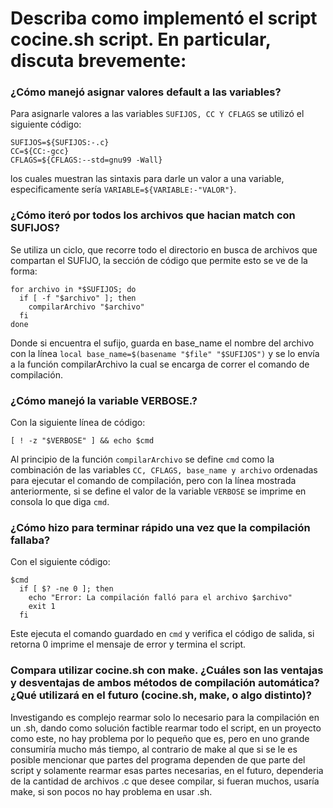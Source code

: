 #  Describa como implementó el script cocine.sh script. En particular, discuta brevemente:

### ¿Cómo manejó asignar valores default a las variables?

Para asignarle valores a las variables `SUFIJOS, CC Y CFLAGS` se utilizó el siguiente código:

```
SUFIJOS=${SUFIJOS:-.c}
CC=${CC:-gcc}
CFLAGS=${CFLAGS:--std=gnu99 -Wall}
```

los cuales muestran las sintaxis para darle un valor a una variable, especificamente sería `VARIABLE=${VARIABLE:-"VALOR"}`.

###  ¿Cómo iteró por todos los archivos que hacian match con SUFIJOS?

Se utiliza un ciclo, que recorre todo el directorio en busca de archivos que compartan el SUFIJO, la sección de código que permite esto se ve de la forma:
```
for archivo in *$SUFIJOS; do
  if [ -f "$archivo" ]; then
    compilarArchivo "$archivo"
  fi
done
```
Donde si encuentra el sufijo, guarda en base_name el nombre del archivo con la línea `local base_name=$(basename "$file" "$SUFIJOS")` y se lo envía a la función compilarArchivo la cual se encarga de correr el comando de compilación.

### ¿Cómo manejó la variable VERBOSE.?

Con la siguiente línea de código:
```
[ ! -z "$VERBOSE" ] && echo $cmd
```
Al principio de la función `compilarArchivo` se define `cmd` como la combinación de las variables  `CC, CFLAGS, base_name y archivo` ordenadas para ejecutar el comando de compilación, pero con la línea mostrada anteriormente, si se define el valor de la variable `VERBOSE` se imprime en consola lo que diga `cmd`.

### ¿Cómo hizo para terminar rápido una vez que la compilación fallaba?

Con el siguiente código:

```
$cmd
  if [ $? -ne 0 ]; then
    echo "Error: La compilación falló para el archivo $archivo"
    exit 1
  fi
```
Este ejecuta el comando guardado en `cmd` y verifica el código de salida, si retorna 0 imprime el mensaje de error y termina el script.

### Compara utilizar cocine.sh con make. ¿Cuáles son las ventajas y desventajas de ambos métodos de compilación automática? ¿Qué utilizará en el futuro (cocine.sh, make, o algo distinto)?

Investigando es complejo rearmar solo lo necesario para la compilación en un .sh, dando como solución factible rearmar todo el script, en un proyecto como este, no hay problema por lo pequeño que es, pero en uno grande consumiría mucho más tiempo, al contrario de make al que si se le es posible mencionar que partes del programa dependen de que parte del script y solamente rearmar esas partes necesarias, en el futuro, dependeria de la cantidad de archivos .c que desee compilar, si fueran muchos, usaría make, si son pocos no hay problema en usar .sh.